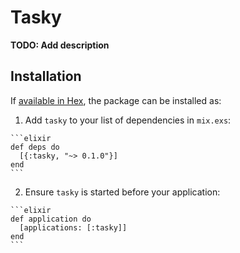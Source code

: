 # Tasky

**TODO: Add description**

## Installation

If [available in Hex](https://hex.pm/docs/publish), the package can be installed as:

  1. Add `tasky` to your list of dependencies in `mix.exs`:

    ```elixir
    def deps do
      [{:tasky, "~> 0.1.0"}]
    end
    ```

  2. Ensure `tasky` is started before your application:

    ```elixir
    def application do
      [applications: [:tasky]]
    end
    ```

